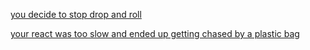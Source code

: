 [you decide to stop drop and roll](https://www.reddit.com/r/funny/comments/66h1z9/now_this_is_how_you_roll_up_on_a_fool)

[your react was too slow and ended up getting chased by a plastic bag](http://i.imgur.com/x0pSHS2.gif)
